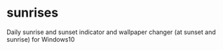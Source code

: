 # sunrises
Daily sunrise and sunset indicator and wallpaper changer (at sunset and sunrise) for Windows10
